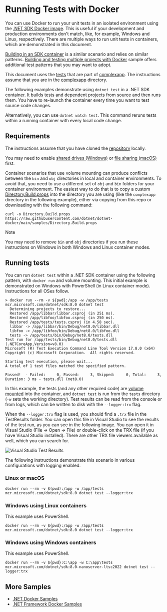 # Running Tests with Docker

You can use Docker to run your unit tests in an isolated environment using the [.NET SDK Docker image](../README.sdk.md). This is useful if your development and production environments don't match, like, for example, Windows and Linux, respectively. There are multiple ways to run unit tests in containers, which are demonstrated in this document.

[Building in an SDK container](build-in-sdk-container.md) is a similar scenario and relies on similar patterns. [Building and testing multiple projects with Docker](complexapp/README.md) sample offers additional test patterns that you may want to adopt.

This document uses the [tests](complexapp/tests) that are part of [complexapp](complexapp). The instructions assume that you are in the [complexapp](complexapp) directory.

The following examples demonstrate using `dotnet test` in a .NET SDK container. It builds tests and dependent projects from source and then runs them. You have to re-launch the container every time you want to test source code changes.

Alternatively, you can use `dotnet watch test`. This command reruns tests within a running container with every local code change.

## Requirements

The instructions assume that you have cloned the [repository](https://github.com/dotnet/dotnet-docker) locally.

You may need to enable [shared drives (Windows)](https://docs.docker.com/docker-for-windows/#shared-drives) or [file sharing (macOS)](https://docs.docker.com/docker-for-mac/#file-sharing) first.

Container scenarios that use volume mounting can produce conflicts between the `bin` and `obj` directories in local and container environments. To avoid that, you need to use a different set of `obj` and `bin` folders for your container environment. The easiest way to do that is to copy a custom [Directory.Build.props](Directory.Build.props) into the directory you are using (like the `complexapp` directory in the following example), either via copying from this repo or downloading with the following command:

```console
curl -o Directory.Build.props https://raw.githubusercontent.com/dotnet/dotnet-docker/main/samples/Directory.Build.props
```

> [!NOTE]
> You may need to remove `bin` and `obj` directories if you run these instructions on Windows in both Windows and Linux container modes.

## Running tests

You can run `dotnet test` within a .NET SDK container using the following pattern, with `docker run` and volume mounting. This initial example is demonstrated on Windows with PowerShell (in Linux container mode). Instructions for all OSes follow.

```console
> docker run --rm -v ${pwd}:/app -w /app/tests mcr.microsoft.com/dotnet/sdk:8.0 dotnet test
  Determining projects to restore...
  Restored /app/libbar/libbar.csproj (in 251 ms).
  Restored /app/libfoo/libfoo.csproj (in 250 ms).
  Restored /app/tests/tests.csproj (in 4.58 sec).
  libbar -> /app/libbar/bin/Debug/net8.0/libbar.dll
  libfoo -> /app/libfoo/bin/Debug/net8.0/libfoo.dll
  tests -> /app/tests/bin/Debug/net8.0/tests.dll
Test run for /app/tests/bin/Debug/net8.0/tests.dll (.NETCoreApp,Version=v8.0)
Microsoft (R) Test Execution Command Line Tool Version 17.8.0 (x64)
Copyright (c) Microsoft Corporation.  All rights reserved.

Starting test execution, please wait...
A total of 1 test files matched the specified pattern.

Passed!  - Failed:     0, Passed:     3, Skipped:     0, Total:     3, Duration: 3 ms - tests.dll (net8.0)
```

In this example, the tests (and any other required code) are [volume mounted](https://docs.docker.com/engine/admin/volumes/volumes/) into the container, and `dotnet test` is run from the `tests` directory (`-w` sets the working directory). Test results can be read from the console or from logs, which can be written to disk with the `--logger:trx` flag.

When the `--logger:trx` flag is used, you should find a `.trx` file in the TestResults folder. You can open this file in Visual Studio to see the results of the test run, as you can see in the following image. You can open it in Visual Studio (File -> Open -> File) or double-click on the TRX file (if you have Visual Studio installed). There are other TRX file viewers available as well, which you can search for.

![Visual Studio Test Results](https://user-images.githubusercontent.com/2608468/35361940-2f5ab914-0118-11e8-9c40-4f252f4568f0.png)

The following instructions demonstrate this scenario in various configurations with logging enabled.

### Linux or macOS

```console
docker run --rm -v $(pwd):/app -w /app/tests mcr.microsoft.com/dotnet/sdk:8.0 dotnet test --logger:trx
```

### Windows using Linux containers

This example uses PowerShell.

```console
docker run --rm -v ${pwd}:/app -w /app/tests mcr.microsoft.com/dotnet/sdk:8.0 dotnet test --logger:trx
```

### Windows using Windows containers

This example uses PowerShell.

```console
docker run --rm -v ${pwd}:C:\app -w C:\app\tests mcr.microsoft.com/dotnet/sdk:8.0-nanoserver-ltsc2022 dotnet test --logger:trx
```

## More Samples

* [.NET Docker Samples](../README.md)
* [.NET Framework Docker Samples](https://github.com/microsoft/dotnet-framework-docker-samples/)
